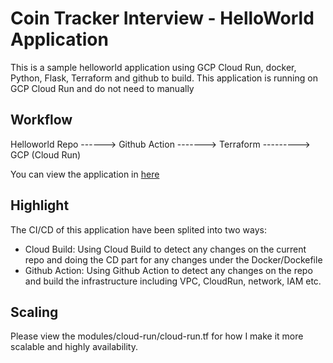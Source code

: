 
# Coin Tracker Interview - HelloWorld Application

This is a sample helloworld application using GCP Cloud Run, docker, Python, Flask, Terraform and github to build. This application is running on GCP Cloud Run and do not need to manually 

## Workflow

Helloworld Repo ------> Github Action -------> Terraform ---------> GCP (Cloud Run)

You can view the application in [here](https://helloworld-kkkza5jgnq-lz.a.run.app/)


## Highlight

The CI/CD of this application have been splited into two ways:
- Cloud Build: Using Cloud Build to detect any changes on the current repo and doing the CD part for any changes under the Docker/Dockefile
- Github Action: Using Github Action to detect any changes on the repo and build the infrastructure including VPC, CloudRun, network, IAM etc. 


## Scaling

Please view the modules/cloud-run/cloud-run.tf for how I make it more scalable and highly availability.
